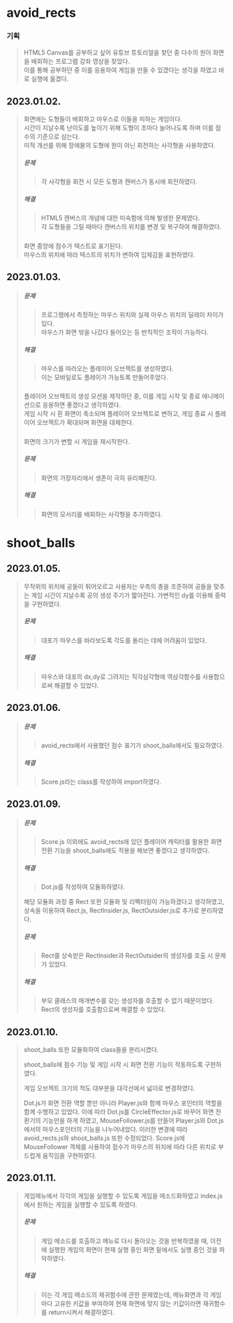 # avoid_rects

### 기획

> HTML5 Canvas를 공부하고 싶어 유튜브 튜토리얼을 찾던 중 다수의 원이 화면을 배회하는 프로그램 강좌 영상을 찾았다.  
> 이를 통해 공부하던 중 이를 응용하여 게임을 만들 수 있겠다는 생각을 하였고 바로 실행에 옮겼다.

## 2023.01.02.

> 화면에는 도형들이 배회하고 마우스로 이들을 피하는 게임이다.  
> 시간이 지날수록 난이도를 높이기 위해 도형이 초마다 늘어나도록 하며 이를 점수의 기준으로 삼는다.  
> 미적 개선를 위해 장애물의 도형에 원이 아닌 회전하는 사각형을 사용하였다.
>
> ##### 문제
>
> > 각 사각형을 회전 시 모든 도형과 캔버스가 동시에 회전하였다.
>
> ##### 해결
>
> > HTML5 캔버스의 개념에 대한 미숙함에 의해 발생한 문제였다.  
> > 각 도형들을 그릴 때마다 캔버스의 위치를 변경 및 복구하여 해결하였다.
>
> #####
>
> 화면 중앙에 점수가 텍스트로 표기된다.  
> 마우스의 위치에 따라 텍스트의 위치가 변하여 입체감을 표현하였다.

## 2023.01.03.

> ##### 문제
>
> > 프로그램에서 측정하는 마우스 위치와 실제 마우스 위치의 딜레이 차이가 있다.  
> > 마우스가 화면 밖을 나갔다 들어오는 등 반칙적인 조작이 가능하다.
>
> ##### 해결
>
> > 마우스를 따라오는 플레이어 오브젝트를 생성하였다.  
> > 이는 모바일로도 플레이가 가능토록 만들어주었다.
>
> #####
>
> 플레이어 오브젝트의 생성 모션을 제작하던 중, 이를 게임 시작 및 종료 애니메이션으로 응용하면 좋겠다고 생각하였다.  
> 게임 시작 시 흰 화면이 축소되며 플레이어 오브젝트로 변하고, 게임 종료 시 플레이어 오브젝트가 확대되며 화면을 대체한다.
>
> #####
>
> 화면의 크기가 변할 시 게임을 재시작한다.
>
> ##### 문제
>
> > 화면의 가장자리에서 생존이 극히 유리해진다.
>
> ##### 해결
>
> > 화면의 모서리를 배회하는 사각형을 추가하였다.

# shoot_balls

## 2023.01.05.

> 무작위의 위치에 공들이 튀어오르고 사용자는 우측의 총을 조준하여 공들을 맞추는 게임
> 시간이 지날수록 공의 생성 주기가 짧아진다.
> 가변적인 dy를 이용해 중력을 구현하였다.
>
> ##### 문제
>
> > 대포가 마우스를 바라보도록 각도를 돌리는 데에 어려움이 있었다.
>
> ##### 해결
>
> > 마우스와 대포의 dx,dy로 그려지는 직각삼각형에 역삼각함수를 사용함으로써 해결할 수 있었다.

## 2023.01.06.

> ##### 문제
>
> > avoid_rects에서 사용했던 점수 표기가 shoot_balls에서도 필요하였다.
>
> ##### 해결
>
> > Score.js라는 class를 작성하여 import하였다.

## 2023.01.09.

> ##### 문제
>
> > Score.js 이외에도 avoid_rects에 있던 플레이어 캐릭터를 활용한 화면전환 기능을 shoot_balls에도 적용을 해보면 좋겠다고 생각하였다.
>
> ##### 해결
>
> > Dot.js를 작성하여 모듈화하였다.
>
> 해당 모듈화 과정 중 Rect 또한 모듈화 및 리펙터링이 가능하겠다고 생각하였고, 상속을 이용하여 Rect.js, RectInsider.js, RectOutsider.js로 추가로 분리하였다.
>
> ##### 문제
>
> > Rect를 상속받은 RectInsider과 RectOutsider의 생성자를 호출 시 문제가 있었다.
>
> ##### 해결
>
> > 부모 클래스의 매개변수를 갖는 생성자를 호출할 수 없기 때문이었다. Rect의 생성자를 호출함으로써 해결할 수 있었다.

## 2023.01.10.

> shoot_balls 또한 모듈화하여 class들을 분리시켰다.
>
> shoot_balls에 점수 기능 및 게임 시작 시 화면 전환 기능이 작동하도록 구현하였다.
>
> 게임 오브젝트 크기의 척도 대부분을 대각선에서 넓이로 변경하였다.
>
> Dot.js가 화면 전환 역할 뿐만 아니라 Player.js와 함께 마우스 포인터의 역할을 함께 수행하고 있었다. 이에 따라 Dot.js를 CircleEffector.js로 바꾸어 화면 전환기의 기능만을 하게 하였고, MouseFollower.js를 만들어 Player.js와 Dot.js에서의 마우스포인터의 기능을 나누어내었다. 이러한 변경에 따라 avoid_rects.js와 shoot_balls.js 또한 수정되었다.
> Score.js에 MouseFollower 객체를 사용하여 점수가 마우스의 위치에 따라 다른 위치로 부드럽게 움직임을 구현하였다.

## 2023.01.11.

> 게임메뉴에서 각각의 게임을 실행할 수 있도록 게임을 메소드화하였고 index.js에서 원하는 게임을 실행할 수 있도록 하였다.
>
> ##### 문제
>
> > 게임 메소드를 호출하고 메뉴로 다시 돌아오는 것을 반복하였을 때, 이전에 실행한 게임의 화면이 현재 실행 중인 화면 밑에서도 실행 중인 것을 파악하였다.
>
> ##### 해결
>
> > 이는 각 게임 메소드의 재귀함수에 관한 문제였는데, 메뉴화면과 각 게임마다 고유한 키값을 부여하여 현재 화면에 맞지 않는 키값이라면 재귀함수를 return시켜서 해결하였다.
